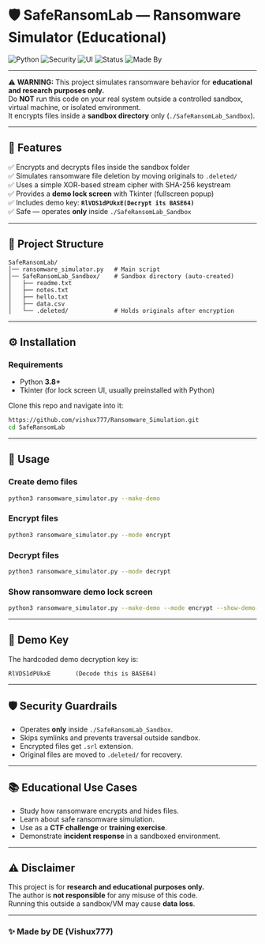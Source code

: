 # 🛡️ SafeRansomLab — Ransomware Simulator (Educational)

![Python](https://img.shields.io/badge/Python-3.8%2B-blue?logo=python)
![Security](https://img.shields.io/badge/Safe-Sandboxed-green)
![UI](https://img.shields.io/badge/GUI-Tkinter-orange?logo=python)
![Status](https://img.shields.io/badge/Project-Educational-red)
![Made By](https://img.shields.io/badge/Made%20By-DE(Vishux777)-purple)

---

⚠️ **WARNING:** This project simulates ransomware behavior for **educational and research purposes only.**  
Do **NOT** run this code on your real system outside a controlled sandbox, virtual machine, or isolated environment.  
It encrypts files inside a **sandbox directory** only (`./SafeRansomLab_Sandbox`).  

---

## 🚀 Features

✅ Encrypts and decrypts files inside the sandbox folder  
✅ Simulates ransomware file deletion by moving originals to `.deleted/`  
✅ Uses a simple XOR-based stream cipher with SHA-256 keystream  
✅ Provides a **demo lock screen** with Tkinter (fullscreen popup)  
✅ Includes demo key: **`RlVDS1dPUkxE(Decrypt its BASE64)`**  
✅ Safe — operates **only** inside `./SafeRansomLab_Sandbox`  

---

## 📂 Project Structure

```
SafeRansomLab/
│── ransomware_simulator.py   # Main script
│── SafeRansomLab_Sandbox/    # Sandbox directory (auto-created)
│   ├── readme.txt
│   ├── notes.txt
│   ├── hello.txt
│   ├── data.csv
│   └── .deleted/             # Holds originals after encryption
```

---

## ⚙️ Installation

### Requirements
- Python **3.8+**  
- Tkinter (for lock screen UI, usually preinstalled with Python)

Clone this repo and navigate into it:

```bash
https://github.com/vishux777/Ransomware_Simulation.git
cd SafeRansomLab
```

---

## 🧪 Usage

### Create demo files
```bash
python3 ransomware_simulator.py --make-demo
```

### Encrypt files
```bash
python3 ransomware_simulator.py --mode encrypt
```

### Decrypt files
```bash
python3 ransomware_simulator.py --mode decrypt
```

### Show ransomware demo lock screen
```bash
python3 ransomware_simulator.py --make-demo --mode encrypt --show-demo-lock
```

---

## 🔑 Demo Key

The hardcoded demo decryption key is:

```
RlVDS1dPUkxE       (Decode this is BASE64)
```

---

## 🛡️ Security Guardrails

- Operates **only** inside `./SafeRansomLab_Sandbox`.  
- Skips symlinks and prevents traversal outside sandbox.  
- Encrypted files get `.srl` extension.  
- Original files are moved to `.deleted/` for recovery.  

---

## 📚 Educational Use Cases

- Study how ransomware encrypts and hides files.  
- Learn about safe ransomware simulation.  
- Use as a **CTF challenge** or **training exercise**.  
- Demonstrate **incident response** in a sandboxed environment.  

---

## ⚠️ Disclaimer

This project is for **research and educational purposes only.**  
The author is **not responsible** for any misuse of this code.  
Running this outside a sandbox/VM may cause **data loss**.  

---

### ✨ Made by **DE (Vishux777)**
